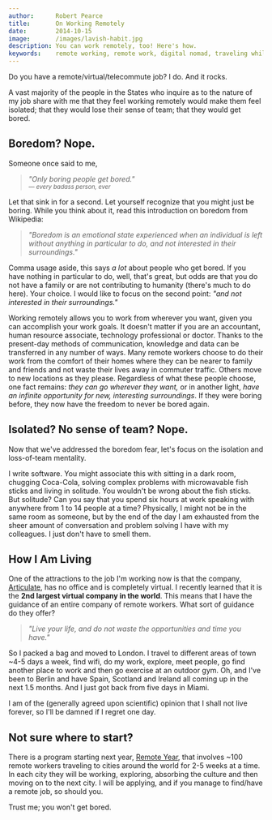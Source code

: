 ```yaml
---
author:      Robert Pearce
title:       On Working Remotely
date:        2014-10-15
image:       /images/lavish-habit.jpg
description: You can work remotely, too! Here's how.
keywords:    remote working, remote work, digital nomad, traveling while working, travel, telecommuting
---
```


Do you have a remote/virtual/telecommute job? I do. And it rocks.

A vast majority of the people in the States who inquire as to the nature of my job
share with me that they feel working remotely would make them feel isolated; that they
would lose their sense of team; that they would get bored.

## Boredom? Nope.

Someone once said to me,

> _&quot;Only boring people get bored.&quot;<br />
> <small>&mdash; every badass person, ever</small>_

Let that sink in for a second. Let yourself recognize that you might just be boring.
While you think about it, read this introduction on boredom from Wikipedia:

> _&quot;Boredom is an emotional state experienced when an individual is left without anything in particular to do, and not interested in their surroundings.&quot;_

Comma usage aside, this says _a lot_ about people who get bored. If you have nothing in particular to do, well, that's great, but odds are that you do not have a family or are not contributing to humanity (there's much to do here). Your choice. I would like to focus on the second point: _&quot;and not interested in their surroundings.&quot;_

Working remotely allows you to work from wherever you want, given you can accomplish your work goals. It doesn't matter if you are an accountant, human resource associate, technology professional or doctor. Thanks to the present-day methods of communication, knowledge and data can be transferred in any number of ways. Many remote workers choose to do their work from the comfort of their homes where they can be nearer to family and friends and not waste their lives away in commuter traffic. Others move to new locations as they please. Regardless of what these people choose, one fact remains: _they can go wherever they want,_ or in another light, _have an infinite opportunity for new, interesting surroundings_. If they were boring before, they now have the freedom to never be bored again.

## Isolated? No sense of team? Nope.

Now that we've addressed the boredom fear, let's focus on the isolation and loss-of-team mentality.

I write software. You might associate this with sitting in a dark room, chugging Coca-Cola, solving complex problems with microwavable fish sticks and living in solitude. You wouldn't be wrong about the fish sticks. But solitude? Can you say that you spend six hours at work speaking with anywhere from 1 to 14 people at a time? Physically, I might not be in the same room as someone, but by the end of the day I am exhausted from the sheer amount of conversation and problem solving I have with my colleagues. I just don't have to smell them.

## How I Am Living

One of the attractions to the job I'm working now is that the company, [Articulate](http://www.articulate.com "Articulate"), has no office and is completely virtual. I recently learned that it is the **2nd largest virtual company in the world**. This means that I have the guidance of an entire company of remote workers. What sort of guidance do they offer?

> _&quot;Live your life, and do not waste the opportunities and time you have.&quot;_

So I packed a bag and moved to London. I travel to different areas of town ~4-5 days a week, find wifi, do my work, explore, meet people, go find another place to work and then go exercise at an outdoor gym. Oh, and I've been to Berlin and have Spain, Scotland and Ireland all coming up in the next 1.5 months. And I just got back from five days in Miami.

I am of the (generally agreed upon scientific) opinion that I shall not live forever, so I'll be damned if I regret one day.

## Not sure where to start?

There is a program starting next year, [Remote Year](http://www.remoteyear.com "Remote Year"), that involves ~100 remote workers traveling to cities around the world for 2-5 weeks at a time. In each city they will be working, exploring, absorbing the culture and then moving on to the next city. I will be applying, and if you manage to find/have a remote job, so should you.

Trust me; you won't get bored.
